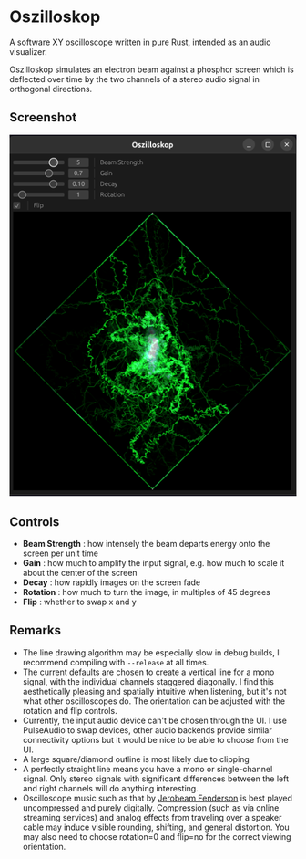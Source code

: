 # Oszilloskop

A software XY oscilloscope written in pure Rust, intended as an audio visualizer.

Oszilloskop simulates an electron beam against a phosphor screen which is deflected over time by the two channels of a stereo audio signal in orthogonal directions.

## Screenshot

![Oszilloskop screenshot](screenshot.png)

## Controls

-   **Beam Strength** : how intensely the beam departs energy onto the screen per unit time
-   **Gain** : how much to amplify the input signal, e.g. how much to scale it about the center of the screen
-   **Decay** : how rapidly images on the screen fade
-   **Rotation** : how much to turn the image, in multiples of 45 degrees
-   **Flip** : whether to swap x and y

## Remarks

-   The line drawing algorithm may be especially slow in debug builds, I recommend compiling with `--release` at all times.
-   The current defaults are chosen to create a vertical line for a mono signal, with the individual channels staggered diagonally. I find this aesthetically pleasing and spatially intuitive when listening, but it's not what other oscilloscopes do. The orientation can be adjusted with the rotation and flip controls.
-   Currently, the input audio device can't be chosen through the UI. I use PulseAudio to swap devices, other audio backends provide similar connectivity options but it would be nice to be able to choose from the UI.
-   A large square/diamond outline is most likely due to clipping
-   A perfectly straight line means you have a mono or single-channel signal. Only stereo signals with significant differences between the left and right channels will do anything interesting.
-   Oscilloscope music such as that by [Jerobeam Fenderson](https://jerobeamfenderson.bandcamp.com/album/oscilloscope-music) is best played uncompressed and purely digitally. Compression (such as via online streaming services) and analog effects from traveling over a speaker cable may induce visible rounding, shifting, and general distortion. You may also need to choose rotation=0 and flip=no for the correct viewing orientation.

